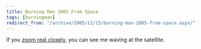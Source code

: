 ```yaml
---
title: Burning Man 2005 From Space
tags: [burningman]
redirect_from: "/archive/2005/11/15/burning-man-2005-from-space.aspx/"
---
```


If you [zoom real
closely](http://www.spaceimaging.com/gallery/zoomviewer.asp?zoomifyImagePath=http://store.spaceimaging.com/e_commerce/images/zoomify/burning_man_poster&zoomifyX=0&zoomifyY=0%20&zoomifyZoom=10&zoomifyToolbar=1&zoomifyNavWin=1&location=Burning%20Man%20event%202005),
you can see me waving at the satellite.


